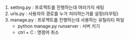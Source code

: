 1. setting.py : 프로젝트를 진행하는데 여러가지 세팅
2. urls.py : 사용자의 경로를 누가 처리하는가를 설정(라우팅)
3. manage.py : 프로젝트를 진행하는데 사용하는 유틸리티 파일
    - python manage.py runserver : 서버 키기
    - ctrl + C : 명령어 취소
